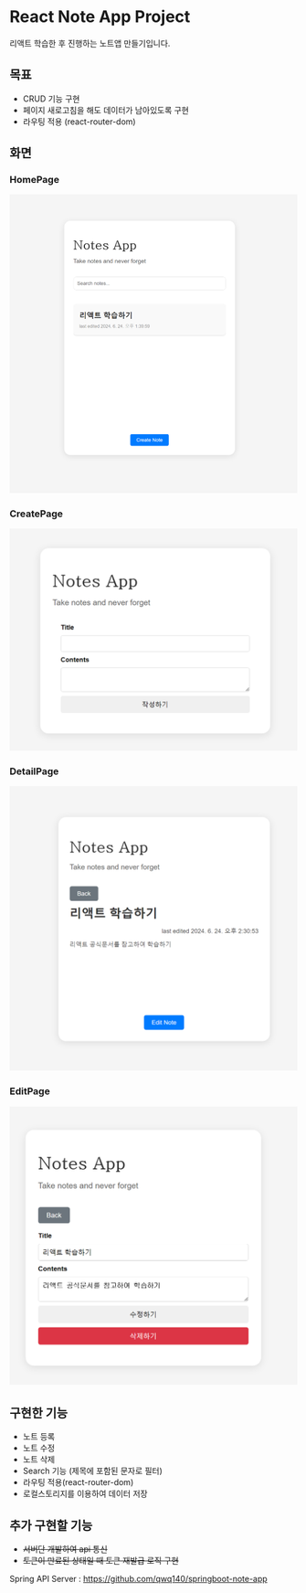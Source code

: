 # React Note App Project
리액트 학습한 후 진행하는 노트앱 만들기입니다.

## 목표
- CRUD 기능 구현
- 페이지 새로고침을 해도 데이터가 남아있도록 구현
- 라우팅 적용 (react-router-dom)

## 화면
### HomePage
![preview01](./readme_image/note-01.png)

### CreatePage
![preview02](./readme_image/note-02.png)

### DetailPage
![preview03](./readme_image/note-03.png)

### EditPage
![preview04](./readme_image/note-04.png)

## 구현한 기능
- 노트 등록
- 노트 수정
- 노트 삭제
- Search 기능 (제목에 포함된 문자로 필터)
- 라우팅 적용(react-router-dom) 
- 로컬스토리지를 이용하여 데이터 저장

## 추가 구현할 기능
- ~~서버단 개발하여 api 통신~~
- ~~토큰이 만료된 상태일 때 토큰 재발급 로직 구현~~


Spring API Server : https://github.com/qwq140/springboot-note-app